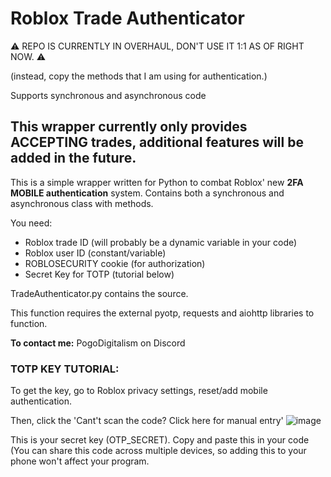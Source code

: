# Roblox Trade Authenticator
 ⚠️ REPO IS CURRENTLY IN OVERHAUL, DON'T USE IT 1:1 AS OF RIGHT NOW. ⚠️

(instead, copy the methods that I am using for authentication.)





Supports synchronous and asynchronous code
## This wrapper currently only provides ACCEPTING trades, additional features will be added in the future.
This is a simple wrapper written for Python to combat Roblox' new **2FA MOBILE authentication** system. Contains both a synchronous and asynchronous class with methods.

You need:
 - Roblox trade ID (will probably be a dynamic variable in your code)
 - Roblox user ID (constant/variable)
 - ROBLOSECURITY cookie (for authorization)
 - Secret Key for TOTP (tutorial below)

TradeAuthenticator.py contains the source.

This function requires the external pyotp, requests and aiohttp libraries to function. 

**To contact me:**
PogoDigitalism on Discord


### TOTP KEY TUTORIAL:
To get the key, go to Roblox privacy settings, reset/add mobile authentication.

Then, click the 'Cant't scan the code? Click here for manual entry'
![image](https://github.com/PogoDigitalism/RobloxTradeAuthenticator/assets/107322523/2a448f61-3781-475e-880f-ed3a7cfc95c9)

This is your secret key (OTP_SECRET). Copy and paste this in your code (You can share this code across multiple devices, so adding this to your phone won't affect your program.
